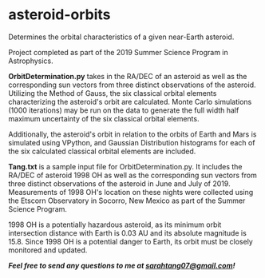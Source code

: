 # asteroid-orbits
Determines the orbital characteristics of a given near-Earth asteroid. 

Project completed as part of the 2019 Summer Science Program in Astrophysics.

**OrbitDetermination.py** takes in the RA/DEC of an asteroid as well as the corresponding sun vectors from three distinct observations of the asteroid. Utilizing the Method of Gauss, the six classical orbital elements characterizing the asteroid's orbit are calculated. Monte Carlo simulations (1000 iterations) may be run on the data to generate the full width half maximum uncertainty of the six classical orbital elements.

Additionally, the asteroid's orbit in relation to the orbits of Earth and Mars is simulated using VPython, and Gaussian Distribution histograms for each of the six calculated classical orbital elements are included.

**Tang.txt** is a sample input file for OrbitDetermination.py. It includes the RA/DEC of asteroid 1998 OH as well as the corresponding sun vectors from three distinct observations of the asteroid in June and July of 2019. Measurements of 1998 OH's location on these nights were collected using the Etscorn Observatory in Socorro, New Mexico as part of the Summer Science Program.

1998 OH is a potentially hazardous asteroid, as its minimum orbit intersection distance with Earth is 0.03 AU and its absolute magnitude is 15.8. Since 1998 OH is a potential danger to Earth, its orbit must be closely monitored and updated.

***Feel free to send any questions to me at sarahtang07@gmail.com!***

